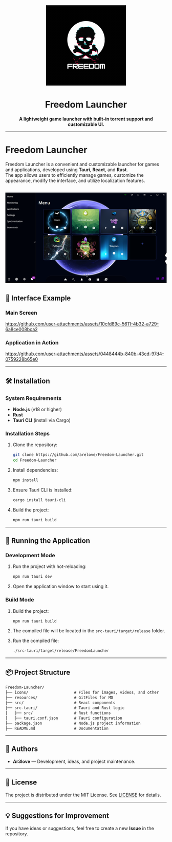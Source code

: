 
<div align="center"> <img src="/resources/icon.gif" width="250px" height="250px" /> <h1 align="center">Freedom Launcher</h1> <p align="center"> <strong>A lightweight game launcher with built-in torrent support and customizable UI.</strong> </p> </div>

---

# Freedom Launcher

Freedom Launcher is a convenient and customizable launcher for games and applications, developed using **Tauri**, **React**, and **Rust**.  
The app allows users to efficiently manage games, customize the appearance, modify the interface, and utilize localization features.

![Main Window](resources/Main.png)
---

## 📸 Interface Example

### Main Screen

https://github.com/user-attachments/assets/10cfd89c-5611-4b32-a729-6a8ce008bca2

### Application in Action

https://github.com/user-attachments/assets/0448444b-840b-43cd-97d4-0759228b65e0

---

## 🛠️ Installation

### System Requirements

- **Node.js** (v18 or higher)
- **Rust**
- **Tauri CLI** (install via Cargo)

### Installation Steps

1. Clone the repository:
    
    ```bash
    git clone https://github.com/arelove/Freedom-Launcher.git
    cd Freedom-Launcher
    ```
    
2. Install dependencies:
    
    ```bash
    npm install
    ```
    
3. Ensure Tauri CLI is installed:
    
    ```bash
    cargo install tauri-cli
    ```
    
4. Build the project:
    
    ```bash
    npm run tauri build
    ```
    

---

## 🏃 Running the Application

### Development Mode

1. Run the project with hot-reloading:
    
    ```bash
    npm run tauri dev
    ```
    
2. Open the application window to start using it.
    

### Build Mode

1. Build the project:
    
    ```bash
    npm run tauri build
    ```
    
2. The compiled file will be located in the `src-tauri/target/release` folder.
    
3. Run the compiled file:
    
    ```bash
    ./src-tauri/target/release/FreedomLauncher
    ```
    

---

## 📦 Project Structure

```plaintext
Freedom-Launcher/
├── icons/                    # Files for images, videos, and other 
├── resources/                # GitFiles for MD
├── src/                      # React components
├── src-tauri/                # Tauri and Rust logic
│   ├── src/                  # Rust functions
│   ├── tauri.conf.json       # Tauri configuration
├── package.json              # Node.js project information
├── README.md                 # Documentation
```

---

## 👥 Authors

- **Ar3love** — Development, ideas, and project maintenance.

---

## 📜 License

The project is distributed under the MIT License. See [LICENSE](https://chatgpt.com/c/LICENSE) for details.

---

## 💡 Suggestions for Improvement

If you have ideas or suggestions, feel free to create a new **Issue** in the repository.
